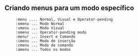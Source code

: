 Criando menus para um modo específico 
-------------------------------------

         :menu .... Normal, Visual e Operator-pending
         :nmenu ... Modo Normal
         :vmenu ... Modo Visual
         :omenu ... Operator-pending modo
         :menu! ... Insert e Comando
         :imenu ... Modo de inserção
         :cmenu ... Modo de comando
         :amenu ... Todos os modos

